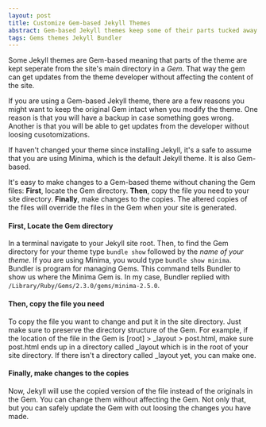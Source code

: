 ```yaml
---
layout: post
title: Customize Gem-based Jekyll Themes
abstract: Gem-based Jekyll themes keep some of their parts tucked away in a Gem. This is how to make changes to the theme while keeping the Gem intact.
tags: Gems themes Jekyll Bundler
---
```

Some Jekyll themes are Gem-based meaning that parts of the theme are kept seperate from the site's main directory in a *Gem*. That way the gem can get updates from the theme developer without affecting the content of the site.

If you are using a Gem-based Jekyll theme, there are a few reasons you might want to keep the original Gem intact when you modify the theme. One reason is that you will have a backup in case something goes wrong. Another is that you will be able to get updates from the developer without loosing cusotomizations.

If haven't changed your theme since installing Jekyll, it's a safe to assume that you are using Minima, which is the default Jekyll theme. It is also Gem-based.

It's easy to make changes to a Gem-based theme without chaning the Gem files: **First**, locate the Gem directory. **Then**, copy the file you need to your site directory. **Finally**, make changes to the copies. The altered copies of the files will override the files in the Gem when your site is generated.

#### **First**, Locate the Gem directory
In a terminal navigate to your Jekyll site root. Then, to find the Gem directory for your theme type `bundle show` followed by the *name of your theme*. If you are using Minima, you would type `bundle show minima`. Bundler is program for managing Gems. This command tells Bundler to show us where the Minima Gem is. In my case, Bundler replied with `/Library/Ruby/Gems/2.3.0/gems/minima-2.5.0`.

#### **Then**, copy the file you need
To copy the file you want to change and put it in the site directory. Just make sure to preserve the directory structure of the Gem. For example, if the location of the file in the Gem is [root] > _layout > post.html, make sure post.html ends up in a directory called _layout which is in the root of your site directory. If there isn't a directory called _layout yet, you can make one.

#### **Finally**, make changes to the copies
Now, Jekyll will use the copied version of the file instead of the originals in the Gem. You can change them without affecting the Gem. Not only that, but you can safely update the Gem with out loosing the changes you have made. 